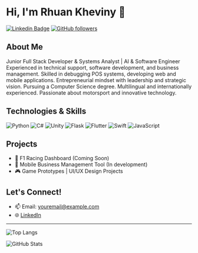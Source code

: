 # Hi, I'm Rhuan Kheviny 👋

[![Linkedin Badge](https://img.shields.io/badge/-Rhuan%20Kheviny-blue?style=flat-square&logo=Linkedin&logoColor=white&link=https://www.linkedin.com/in/rhuan-kheviny-0a5450179)](https://www.linkedin.com/in/rhuan-kheviny-0a5450179)
[![GitHub followers](https://img.shields.io/github/followers/rhuankheviny?label=Follow&style=social)](https://github.com/rhuankheviny)

## About Me

Junior Full Stack Developer & Systems Analyst | AI & Software Engineer  
Experienced in technical support, software development, and business management. Skilled in debugging POS systems, developing web and mobile applications. Entrepreneurial mindset with leadership and strategic vision. Pursuing a Computer Science degree. Multilingual and internationally experienced. Passionate about motorsport and innovative technology.

## Technologies & Skills

![Python](https://img.shields.io/badge/-Python-3776AB?style=flat-square&logo=python&logoColor=white)
![C#](https://img.shields.io/badge/-C%23-239120?style=flat-square&logo=c-sharp&logoColor=white)
![Unity](https://img.shields.io/badge/-Unity-000000?style=flat-square&logo=unity&logoColor=white)
![Flask](https://img.shields.io/badge/-Flask-000000?style=flat-square&logo=flask&logoColor=white)
![Flutter](https://img.shields.io/badge/-Flutter-02569B?style=flat-square&logo=flutter&logoColor=white)
![Swift](https://img.shields.io/badge/-Swift-F05138?style=flat-square&logo=swift&logoColor=white)
![JavaScript](https://img.shields.io/badge/-JavaScript-F7DF1E?style=flat-square&logo=javascript&logoColor=black)

## Projects

- 🚀 F1 Racing Dashboard (Coming Soon)
- 📱 Mobile Business Management Tool (In development)
- 🎮 Game Prototypes | UI/UX Design Projects

## Let's Connect!

- 📫 Email: youremail@example.com  
- 🌐 [LinkedIn](https://www.linkedin.com/in/rhuan-kheviny-0a5450179)

---

![Top Langs](https://github-readme-stats.vercel.app/api/top-langs/?username=rhuankheviny&layout=compact&theme=dark)

![GitHub Stats](https://github-readme-stats.vercel.app/api?username=rhuankheviny&show_icons=true&theme=dark&count_private=true)

